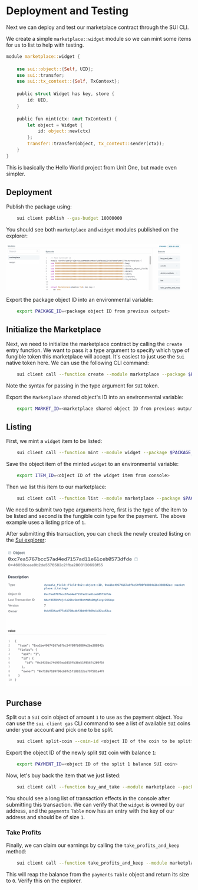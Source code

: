 # Deployment and Testing

Next we can deploy and test our marketplace contract through the SUI CLI. 

We create a simple `marketplace::widget` module so we can mint some items for us to list to help with testing.

```rust
module marketplace::widget {

    use sui::object::{Self, UID};
    use sui::transfer;
    use sui::tx_context::{Self, TxContext};

    public struct Widget has key, store {
        id: UID,
    }

    public fun mint(ctx: &mut TxContext) {
        let object = Widget {
            id: object::new(ctx)
        };
        transfer::transfer(object, tx_context::sender(ctx));
    }
}
```

This is basically the Hello World project from Unit One, but made even simpler. 

## Deployment

Publish the package using:

```bash
    sui client publish --gas-budget 10000000
```

You should see both `marketplace` and `widget` modules published on the explorer: 

![Publish](../images/publish.png)

Export the package object ID into an environmental variable:

```bash
    export PACKAGE_ID=<package object ID from previous output>
```

## Initialize the Marketplace

Next, we need to initialize the marketplace contract by calling the `create` entry function. We want to pass it a type argument to specify which type of fungible token this marketplace will accept. It's easiest to just use the `Sui` native token here. We can use the following CLI command: 

```bash
    sui client call --function create --module marketplace --package $PACKAGE_ID --type-args 0x2::sui::SUI --gas-budget 10000000
```

Note the syntax for passing in the type argument for `SUI` token. 

Export the `Marketplace` shared object's ID into an environmental variable:

```bash
    export MARKET_ID=<marketplace shared object ID from previous output>
```

## Listing

First, we mint a `widget` item to be listed:

```bash
    sui client call --function mint --module widget --package $PACKAGE_ID --gas-budget 10000000
```

Save the object item of the minted `widget` to an environmental variable:

```bash
    export ITEM_ID=<object ID of the widget item from console>
```

Then we list this item to our marketplace:

```bash
    sui client call --function list --module marketplace --package $PACKAGE_ID --args $MARKET_ID $ITEM_ID 1 --type-args $PACKAGE_ID::widget::Widget 0x2::sui::SUI --gas-budget 10000000
```

We need to submit two type arguments here, first is the type of the item to be listed and second is the fungible coin type for the payment. The above example uses a listing price of `1`. 

After submitting this transaction, you can check the newly created listing on the [Sui explorer](https://suiexplorer.com/):

![Listing](../images/listing.png)

## Purchase

Split out a `SUI` coin object of amount `1` to use as the payment object. You can use the `sui client gas` CLI command to see a list of available `SUI` coins under your account and pick one to be split.

```bash
    sui client split-coin --coin-id <object ID of the coin to be split> --amounts 1 --gas-budget 10000000
```

Export the object ID of the newly split `SUI` coin with balance `1`:

```bash
    export PAYMENT_ID=<object ID of the split 1 balance SUI coin>
```

Now, let's buy back the item that we just listed:

```bash
    sui client call --function buy_and_take --module marketplace --package $PACKAGE_ID --args $MARKET_ID $ITEM_ID $PAYMENT_ID --type-args $PACKAGE_ID::widget::Widget 0x2::sui::SUI --gas-budget 10000000
```

You should see a long list of transaction effects in the console after submitting this transaction. We can verify that the `widget` is owned by our address, and the `payments` `Table` now has an entry with the key of our address and should be of size `1`.

### Take Profits

Finally, we can claim our earnings by calling the `take_profits_and_keep` method:

```bash
    sui client call --function take_profits_and_keep --module marketplace --package $PACKAGE_ID --args $MARKET_ID --type-args 0x2::sui::SUI --gas-budget 10000000
```

This will reap the balance from the `payments` `Table` object and return its size to `0`. Verify this on the explorer. 
